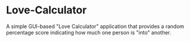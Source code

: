 # Love-Calculator
A simple GUI-based "Love Calculator" application that provides a random percentage score indicating how much one person is "into" another. 

